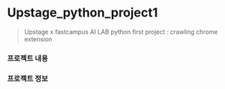 # Upstage_python_project1
> Upstage x fastcampus AI LAB python first project : crawling chrome extension

### 프로젝트 내용

### 프로젝트 정보
